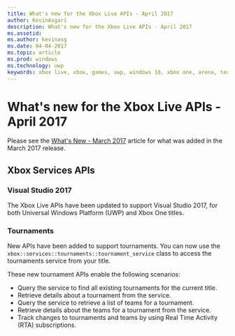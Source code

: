 ```yaml
---
title: What's new for the Xbox Live APIs - April 2017
author: KevinAsgari
description: What's new for the Xbox Live APIs - April 2017
ms.assetid:
ms.author: kevinasg
ms.date: 04-04-2017
ms.topic: article
ms.prod: windows
ms.technology: uwp
keywords: xbox live, xbox, games, uwp, windows 10, xbox one, arena, tournaments
---
```


# What's new for the Xbox Live APIs - April 2017

Please see the [What's New - March 2017](1703-whats-new.md) article for what was added in the March 2017 release.

## Xbox Services APIs

### Visual Studio 2017

The Xbox Live APIs have been updated to support Visual Studio 2017, for both Universal Windows Platform (UWP) and Xbox One titles.

### Tournaments

New APIs have been added to support tournaments. You can now use the `xbox::services::tournaments::tournament_service` class to access the tournaments service from your title.

These new tournament APIs enable the following scenarios:

* Query the service to find all existing tournaments for the current title.
* Retrieve details about a tournament from the service.
* Query the service to retrieve a list of teams for a tournament.
* Retrieve details about the teams for a tournament from the service.
* Track changes to tournaments and teams by using Real Time Activity (RTA) subscriptions.
